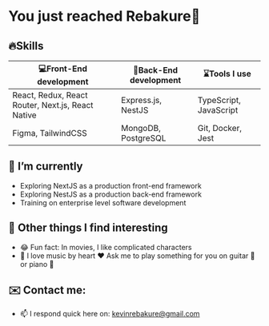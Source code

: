 # You just reached Rebakure👋

## 🔥Skills

|💻Front-End development | 🚥Back-End development | ⌛Tools I use |
|--------------------|----------------------|------------|
|React, Redux, React Router, Next.js, React Native | Express.js, NestJS | TypeScript, JavaScript |
| Figma, TailwindCSS | MongoDB, PostgreSQL | Git, Docker, Jest |
  
## 🌱 I’m currently 
- Exploring NextJS as a production front-end framework
- Exploring NestJS as a production back-end framework
- Training on enterprise level software development

## 💪 Other things I find interesting

- 😂 Fun fact: In movies, I like complicated characters
- 🎹 I love music by heart ❤️ Ask me to play something for you on guitar 🎸 or piano 🎹

## ✉️ Contact me:

- 📫 I respond quick here on: kevinrebakure@gmail.com
